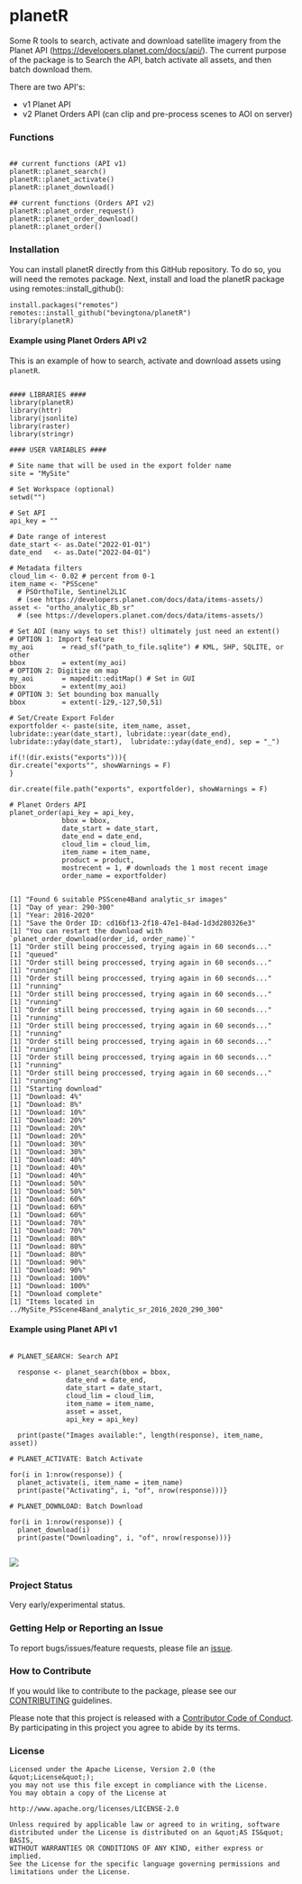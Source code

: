 # planetR

Some R tools to search, activate and download satellite imagery from the Planet API (https://developers.planet.com/docs/api/). The current purpose of the package is to Search the API, batch activate all assets, and then batch download them. 

There are two API's: 
- v1 Planet API
- v2 Planet Orders API (can clip and pre-process scenes to AOI on server)

### Functions

```{r functions}

## current functions (API v1)
planetR::planet_search()
planetR::planet_activate()
planetR::planet_download()

## current functions (Orders API v2)
planetR::planet_order_request()
planetR::planet_order_download()
planetR::planet_order()

```

### Installation

You can install planetR directly from this GitHub repository. To do so, you will need the remotes package. Next, install and load the planetR package using remotes::install_github():

```{r installation}
install.packages("remotes")
remotes::install_github("bevingtona/planetR")
library(planetR)
```

#### Example using Planet Orders API v2

This is an example of how to search, activate and download assets using `planetR`.

```{r example}

#### LIBRARIES ####
library(planetR)
library(httr)
library(jsonlite)
library(raster)
library(stringr)

#### USER VARIABLES ####

# Site name that will be used in the export folder name
site = "MySite"

# Set Workspace (optional)
setwd("")

# Set API
api_key = "" 

# Date range of interest
date_start <- as.Date("2022-01-01")
date_end   <- as.Date("2022-04-01")

# Metadata filters
cloud_lim <- 0.02 # percent from 0-1
item_name <- "PSScene" 
  # PSOrthoTile, Sentinel2L1C 
  # (see https://developers.planet.com/docs/data/items-assets/)
asset <- "ortho_analytic_8b_sr" 
  # (see https://developers.planet.com/docs/data/items-assets/)

# Set AOI (many ways to set this!) ultimately just need an extent()
# OPTION 1: Import feature
my_aoi       = read_sf("path_to_file.sqlite") # KML, SHP, SQLITE, or other
bbox         = extent(my_aoi)
# OPTION 2: Digitize om map
my_aoi       = mapedit::editMap() # Set in GUI
bbox         = extent(my_aoi)
# OPTION 3: Set bounding box manually
bbox         = extent(-129,-127,50,51)

# Set/Create Export Folder
exportfolder <- paste(site, item_name, asset, lubridate::year(date_start), lubridate::year(date_end),  lubridate::yday(date_start),  lubridate::yday(date_end), sep = "_")

if(!(dir.exists("exports"))){
dir.create("exports"", showWarnings = F)
}

dir.create(file.path("exports", exportfolder), showWarnings = F)

# Planet Orders API
planet_order(api_key = api_key, 
             bbox = bbox, 
             date_start = date_start, 
             date_end = date_end, 
             cloud_lim = cloud_lim, 
             item_name = item_name, 
             product = product,
             mostrecent = 1, # downloads the 1 most recent image
             order_name = exportfolder)
             

[1] "Found 6 suitable PSScene4Band analytic_sr images"
[1] "Day of year: 290-300"
[1] "Year: 2016-2020"
[1] "Save the Order ID: cd16bf13-2f18-47e1-84ad-1d3d280326e3"
[1] "You can restart the download with `planet_order_download(order_id, order_name)`"
[1] "Order still being proccessed, trying again in 60 seconds..."
[1] "queued"
[1] "Order still being proccessed, trying again in 60 seconds..."
[1] "running"
[1] "Order still being proccessed, trying again in 60 seconds..."
[1] "running"
[1] "Order still being proccessed, trying again in 60 seconds..."
[1] "running"
[1] "Order still being proccessed, trying again in 60 seconds..."
[1] "running"
[1] "Order still being proccessed, trying again in 60 seconds..."
[1] "running"
[1] "Order still being proccessed, trying again in 60 seconds..."
[1] "running"
[1] "Order still being proccessed, trying again in 60 seconds..."
[1] "running"
[1] "Order still being proccessed, trying again in 60 seconds..."
[1] "running"
[1] "Starting download"
[1] "Download: 4%"
[1] "Download: 8%"
[1] "Download: 10%"
[1] "Download: 20%"
[1] "Download: 20%"
[1] "Download: 20%"
[1] "Download: 30%"
[1] "Download: 30%"
[1] "Download: 40%"
[1] "Download: 40%"
[1] "Download: 40%"
[1] "Download: 50%"
[1] "Download: 50%"
[1] "Download: 60%"
[1] "Download: 60%"
[1] "Download: 60%"
[1] "Download: 70%"
[1] "Download: 70%"
[1] "Download: 80%"
[1] "Download: 80%"
[1] "Download: 80%"
[1] "Download: 90%"
[1] "Download: 90%"
[1] "Download: 100%"
[1] "Download: 100%"
[1] "Download complete"
[1] "Items located in ../MySite_PSScene4Band_analytic_sr_2016_2020_290_300"

```

#### Example using Planet API v1

```{r example_v1}

# PLANET_SEARCH: Search API

  response <- planet_search(bbox = bbox,
              date_end = date_end,
              date_start = date_start,
              cloud_lim = cloud_lim,
              item_name = item_name,
              asset = asset,
              api_key = api_key)
              
  print(paste("Images available:", length(response), item_name, asset))

# PLANET_ACTIVATE: Batch Activate 

for(i in 1:nrow(response)) {
  planet_activate(i, item_name = item_name)
  print(paste("Activating", i, "of", nrow(response)))}

# PLANET_DOWNLOAD: Batch Download 

for(i in 1:nrow(response)) {
  planet_download(i)
  print(paste("Downloading", i, "of", nrow(response)))}
  
```
![](images/download_example.png)


### Project Status

Very early/experimental status. 

### Getting Help or Reporting an Issue

To report bugs/issues/feature requests, please file an [issue](https://github.com/bevingtona/planetR/issues/).

### How to Contribute

If you would like to contribute to the package, please see our 
[CONTRIBUTING](CONTRIBUTING.md) guidelines.

Please note that this project is released with a [Contributor Code of Conduct](CODE_OF_CONDUCT.md). By participating in this project you agree to abide by its terms.

### License

```
Licensed under the Apache License, Version 2.0 (the &quot;License&quot;);
you may not use this file except in compliance with the License.
You may obtain a copy of the License at

http://www.apache.org/licenses/LICENSE-2.0

Unless required by applicable law or agreed to in writing, software distributed under the License is distributed on an &quot;AS IS&quot; BASIS,
WITHOUT WARRANTIES OR CONDITIONS OF ANY KIND, either express or implied.
See the License for the specific language governing permissions and limitations under the License.
